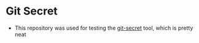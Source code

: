 # Git Secret
- This repository was used for testing the [git-secret](https://github.com/sobolevn/git-secret) tool, which is pretty neat
